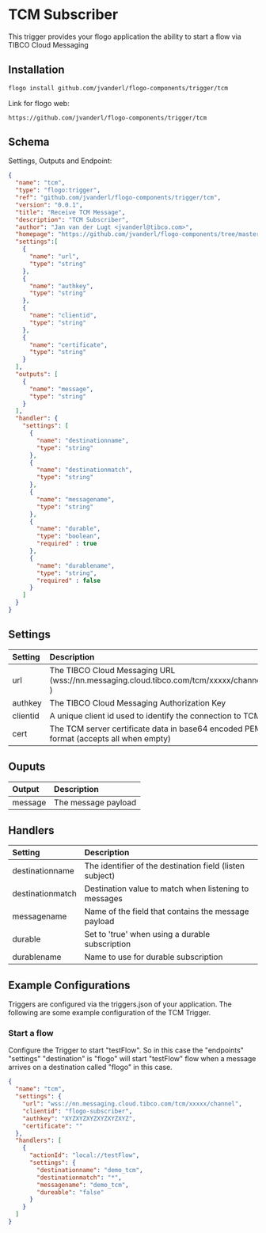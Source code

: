 # TCM Subscriber
This trigger provides your flogo application the ability to start a flow via TIBCO Cloud Messaging


## Installation

```bash
flogo install github.com/jvanderl/flogo-components/trigger/tcm
```
Link for flogo web:
```
https://github.com/jvanderl/flogo-components/trigger/tcm
```

## Schema
Settings, Outputs and Endpoint:

```json
{
  "name": "tcm",
  "type": "flogo:trigger",
  "ref": "github.com/jvanderl/flogo-components/trigger/tcm",
  "version": "0.0.1",
  "title": "Receive TCM Message",
  "description": "TCM Subscriber",
  "author": "Jan van der Lugt <jvanderl@tibco.com>",
  "homepage": "https://github.com/jvanderl/flogo-components/tree/master/trigger/tcm",
  "settings":[
    {
      "name": "url",
      "type": "string"
    },
    {
      "name": "authkey",
      "type": "string"
    },
    {
      "name": "clientid",
      "type": "string"
    },
    {
      "name": "certificate",
      "type": "string"
    }
  ],
  "outputs": [
    {
      "name": "message",
      "type": "string"
    }
  ],
  "handler": {
    "settings": [
      {
        "name": "destinationname",
        "type": "string"
      },
      {
        "name": "destinationmatch",
        "type": "string"
      },
      {
        "name": "messagename",
        "type": "string"
      },
      {
        "name": "durable",
        "type": "boolean",
        "required" : true
      },
      {
        "name": "durablename",
        "type": "string",
        "required" : false
      }
    ]
  }
}
```
## Settings
| Setting   | Description    |
|:----------|:---------------|
| url        | The TIBCO Cloud Messaging URL (wss://nn.messaging.cloud.tibco.com/tcm/xxxxx/channel ) |         
| authkey    | The TIBCO Cloud Messaging Authorization Key |
| clientid   | A unique client id used to identify the connection to TCM |         
| cert       | The TCM server certificate data in base64 encoded PEM format (accepts all when empty) |



## Ouputs
| Output   | Description    |
|:----------|:---------------|
| message    | The message payload |

## Handlers
| Setting   | Description    |
|:----------|:---------------|
| destinationname  | The identifier of the destination field (listen subject) |
| destinationmatch | Destination value to match when listening to messages |
| messagename | Name of the field that contains the message payload |
| durable | Set to 'true' when using a durable subscription |
| durablename | Name to use for durable subscription |


## Example Configurations

Triggers are configured via the triggers.json of your application. The following are some example configuration of the TCM Trigger.

### Start a flow
Configure the Trigger to start "testFlow". So in this case the "endpoints" "settings" "destination" is "flogo" will start "testFlow" flow when a message arrives on a destination called "flogo" in this case.

```json
{
  "name": "tcm",
  "settings": {
    "url": "wss://nn.messaging.cloud.tibco.com/tcm/xxxxx/channel",
    "clientid": "flogo-subscriber",
    "authkey": "XYZXYZXYZXYZXYZXYZ",
    "certificate": ""
  },
  "handlers": [
    {
      "actionId": "local://testFlow",
      "settings": {
        "destinationname": "demo_tcm",
        "destinationmatch": "*",
        "messagename": "demo_tcm",
        "dureable": "false"
      }
    }
  ]
}
```
